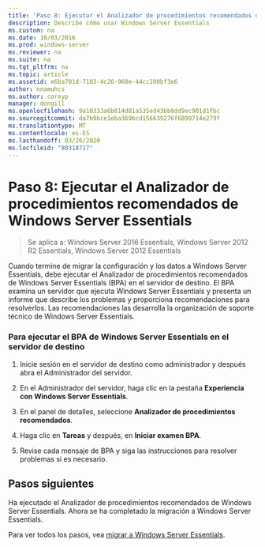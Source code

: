 ```yaml
---
title: 'Paso 8: Ejecutar el Analizador de procedimientos recomendados de Windows Server Essentials'
description: Describe cómo usar Windows Server Essentials
ms.custom: na
ms.date: 10/03/2016
ms.prod: windows-server
ms.reviewer: na
ms.suite: na
ms.tgt_pltfrm: na
ms.topic: article
ms.assetid: e6ba701d-7183-4c26-960e-44cc280bf3e6
author: nnamuhcs
ms.author: coreyp
manager: dongill
ms.openlocfilehash: 9a10333a6b814d81a535ed43bb8dd9ec901d1fbc
ms.sourcegitcommit: da7b9bce1eba369bcd156639276f6899714e279f
ms.translationtype: MT
ms.contentlocale: es-ES
ms.lasthandoff: 03/26/2020
ms.locfileid: "80318717"
---
```

# <a name="step-8-run-the-windows-server-essentials-best-practices-analyzer"></a>Paso 8: Ejecutar el Analizador de procedimientos recomendados de Windows Server Essentials

>Se aplica a: Windows Server 2016 Essentials, Windows Server 2012 R2 Essentials, Windows Server 2012 Essentials

Cuando termine de migrar la configuración y los datos a Windows Server Essentials, debe ejecutar el Analizador de procedimientos recomendados de Windows Server Essentials (BPA) en el servidor de destino. El BPA examina un servidor que ejecuta Windows Server Essentials y presenta un informe que describe los problemas y proporciona recomendaciones para resolverlos. Las recomendaciones las desarrolla la organización de soporte técnico de Windows Server Essentials.  
  
### <a name="to-run-the--windows-server-essentials-bpa-on-the-destination-server"></a>Para ejecutar el BPA de Windows Server Essentials en el servidor de destino  
  
1.  Inicie sesión en el servidor de destino como administrador y después abra el Administrador del servidor.  
  
2.  En el Administrador del servidor, haga clic en la pestaña **Experiencia con Windows Server Essentials**.  
  
3.  En el panel de detalles, seleccione **Analizador de procedimientos recomendados**.  
  
4.  Haga clic en **Tareas** y después, en **Iniciar examen BPA**.  
  
5.  Revise cada mensaje de BPA y siga las instrucciones para resolver problemas si es necesario.  
  
## <a name="next-steps"></a>Pasos siguientes  
 Ha ejecutado el Analizador de procedimientos recomendados de Windows Server Essentials. Ahora se ha completado la migración a Windows Server Essentials.  
  

Para ver todos los pasos, vea [migrar a Windows Server Essentials](Migrate-from-Previous-Versions-to-Windows-Server-Essentials-or-Windows-Server-Essentials-Experience.md).

